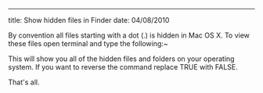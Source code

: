 --- 
title: Show hidden files in Finder
date: 04/08/2010

By convention all files starting with a dot (.) is hidden in Mac OS X. To view these files open terminal and type the following:~

<script src="http://gist.github.com/508298.js?file=gistfile1.sh"></script>

This will show you all of the hidden files and folders on your operating system. If you want to reverse the command replace TRUE with FALSE.

That's all.